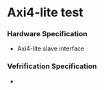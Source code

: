# Axi4-lite test

### Hardware Specification
* Axi4-lite slave interface

### Vefrification Specification
* 
